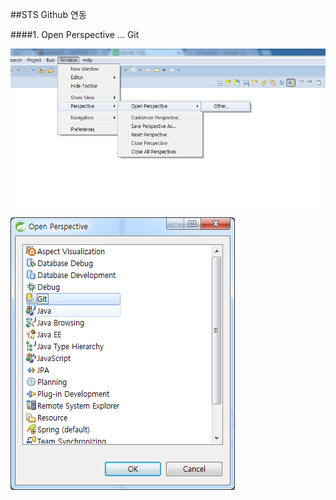 ##STS Github 연동

####1. Open Perspective  ... Git

![Alt text](https://github.com/diffth/spingboot-war/blob/master/readmeImg/g01.png)

![Alt text](https://github.com/diffth/spingboot-war/blob/master/readmeImg/g02.png)


